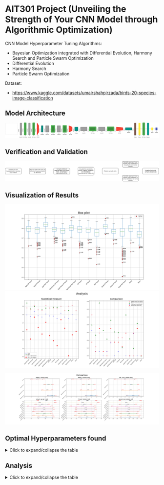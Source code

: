 # AIT301 Project (Unveiling the Strength of Your CNN Model through Algorithmic Optimization)
CNN Model Hyperparameter Tuning Algorithms:
- Bayesian Optimization integrated with Differential Evolution, Harmony Search and Particle Swarm Optimization
- Differential Evolution
- Harmony Search
- Particle Swarm Optimization
  
Dataset:
- https://www.kaggle.com/datasets/umairshahpirzada/birds-20-species-image-classification

## Model Architecture
![Model Architecture](result/graph.svg)

## Verification and Validation
![Verification and Validation](workflow.png)

## Visualization of Results
![Alt text](result/image/boxplot.png)
![Alt text](result/image/analysis.png)

![Alt text](<result/image/interval_plot/interval comparison.png>)

## Optimal Hyperparameters found
<details>
<summary>Click to expand/collapse the table</summary>

|                   | Aged DE Tuned | Aged HS Tuned | Aged PSO Tuned | Aged Byopt DE Tuned | Aged Byopt HS Tuned | Aged Byopt PSO Tuned | DE Tuned | HS Tuned | PSO Tuned | Byopt DE Tuned | Byopt HS Tuned | Byopt PSO Tuned | Naive | Voting |
|-------------------|---------------|---------------|----------------|---------------------|---------------------|----------------------|----------|----------|------------|----------------|----------------|------------------|-------|--------|
| Layer1_filter     | 32.00         | 32.00         | 64.00          | 32.00               | 64.00               | 64.00                | 64.00    | 32.00    | 64.00      | 32.00          | 32.00          | 64.00            | 32.00 | 32     |
| Layer1_act        | relu          | relu          | relu           | sigmoid             | sigmoid             | relu                 | relu     | relu     | relu       | sigmoid        | relu           | relu             | relu  | relu   |
| Layer2_filter     | 32.00         | 32.00         | 32.00          | 32.00               | 32.00               | 64.00                | 32.00    | 32.00    | 64.00      | 32.00          | 64.00          | 64.00            | 32.00 | 32     |
| Layer2_act        | sigmoid       | relu          | sigmoid        | sigmoid             | relu                | sigmoid             | sigmoid  | relu     | sigmoid   | relu           | sigmoid        | sigmoid          | relu  | sigmoid|
| Drop1             | 0.45          | 0.40          | 0.25           | 0.50                | 0.50                | 0.50                | 0.40     | 0.25     | 0.25      | 0.25           | 0.25           | 0.30             | 0.25  | 0.25   |
| Layer3_filter     | 32.00         | 128.00        | 32.00          | 32.00               | 128.00              | 128.00               | 64.00    | 64.00    | 64.00      | 128.00         | 128.00         | 32.00            | 64.00 | 128    |
| Layer3_act        | sigmoid       | relu          | relu           | relu                | sigmoid             | sigmoid             | relu     | relu     | sigmoid   | relu           | sigmoid        | relu             | relu  | relu   |
| Layer4_filter     | 32.00         | 64.00         | 64.00          | 32.00               | 32.00               | 32.00               | 32.00    | 64.00    | 64.00      | 32.00          | 32.00          | 32.00            | 64.00 | 32     |
| Layer4_act        | relu          | relu          | relu           | sigmoid             | sigmoid             | relu                | sigmoid  | relu     | relu      | relu           | sigmoid        | relu             | relu  | relu   |
| Drop2             | 0.45          | 0.50          | 0.50           | 0.25                | 0.50                | 0.35                | 0.50     | 0.25     | 0.30      | 0.25           | 0.50           | 0.40             | 0.25  | 0.5    |
| Layer5_filter     | 256.00        | 64.00         | 256.00         | 256.00              | 256.00              | 64.00               | 256.00   | 256.00   | 128.00    | 256.00         | 128.00         | 64.00            | 128.00| 256    |
| Layer5_act        | relu          | sigmoid       | sigmoid        | sigmoid             | relu                | sigmoid             | relu     | relu     | sigmoid   | sigmoid        | sigmoid        | sigmoid          | relu  | sigmoid|
| Layer6_filter     | 64.00         | 64.00         | 256.00         | 64.00               | 64.00               | 256.00              | 64.00    | 64.00    | 256.00    | 256.00         | 64.00          | 256.00           | 128.00| 64     |
| Layer6_act        | relu          | sigmoid       | relu           | relu                | relu                | relu                | relu     | relu     | sigmoid   | sigmoid        | sigmoid        | relu             | relu  | relu   |
| Drop3             | 0.50          | 0.50          | 0.50           | 0.50                | 0.50                | 0.25                | 0.35     | 0.50     | 0.50      | 0.35           | 0.45           | 0.25             | 0.25  | 0.5    |
| Layer7_units      | 256.00        | 1,024.00      | 512.00         | 1,024.00            | 256.00              | 1,024.00            | 128.00   | 512.00   | 1,024.00  | 1,024.00       | 512.00         | 512.00           | 128.00| 1024   |
| Layer7_act        | relu          | sigmoid       | sigmoid        | sigmoid             | relu                | relu                | sigmoid  | relu     | relu      | relu           | sigmoid        | relu             | relu  | relu   |
| Drop4             | 0.25          | 0.25          | 0.25           | 0.25                | 0.25                | 0.25                | 0.45     | 0.40     | 0.30      | 0.50           | 0.25           | 0.40             | 0.25  | 0.25   |
| optimizer         | nadam         | nadam         | sgd            | adam                | adam                | sgd                 | rmsprop  | nadam    | nadam     | sgd            | sgd            | nadam            | adam  | nadam  |
| epochs            | 30.00         | 16.00         | 30.00          | 30.00               | 23.00               | 15.00               | 24.00    | 30.00    | 24.00     | 30.00          | 26.00          | 22.00            | 30.00 | 30     |
| batch_size        | 8.00          | 16.00         | 8.00           | 8.00                | 16.00               | 8.00                | 32.00    | 16.00    | 32.00     | 8.00           | 8.00           | 64.00            | 16.00| 8      |
| learning_rate     | 0.001217      | 0.001000      | 0.010000       | 0.001000            | 0.001084            | 0.010000            | 0.001018 | 0.001147 | 0.001000  | 0.010000       | 0.010000       | 0.001508         | 0.001 | 0.001  |
| best_fitness      | 0.94          | 0.87          | 0.90           | 0.86                | 0.86                | 0.88                | 0.88     | 0.89     | 0.89      | 0.90           | 0.85           | 0.85             |       |        |
</details>

## Analysis
<details>
<summary>Click to expand/collapse the table</summary>

| Model                | Best Accuracy | Max Accuracy | Min Accuracy | Mean Accuracy | PI(Best/N) | PI(Mean/N) | PI(Max/N) | PRD(Max/Best)| Skewness | Kurtosis | Std     |
|----------------------|---------------|--------------|--------------|---------------|------------|------------|-----------|--------------|----------|----------|---------|
| Aged DE Tuned        | 94%           | 88%          | 62%          | 79.706666%    | 10.588235% | 7.998735%  | 3.529408% | 6.590000%    | -0.563683| 1.050164 | 0.037693|
| Aged HS Tuned        | 87%           | 86%          | 51%          | 77.773333%    | 2.352941%  | 5.379161%  | 1.176469% | 1.160000%    | -1.318221| 3.678665 | 0.048656|
| Aged PSO Tuned       | 90%           | 91%          | 77%          | 83.883333%    | 5.882353%  | 13.657919% | 7.058824% | 1.100000%    | -0.174784| -0.238688| 0.025726|
| Aged Byopt DE Tuned  | 86%           | 86%          | 65%          | 78.630000%    | 1.176471%  | 6.539903%  | 1.176469% | 0.000000%    | -0.654741| 1.080759 | 0.035282|
| Aged Byopt HS Tuned  | 86%           | 85%          | 57%          | 77.023333%    | 1.176471%  | 4.362946%  | 0.000000% | 1.170000%    | -1.385112| 3.628307 | 0.044274|
| Aged Byopt PSO Tuned | 88%           | 91%          | 71%          | 80.616666%    | 3.529412%  | 9.231742%  | 7.058824% | 3.350000%    | -0.183008| 0.020675 | 0.034462|
| DE Tuned             | 88%           | 88%          | 55%          | 78.386666%    | 3.529412%  | 6.210198%  | 3.529408% | 0.000000%    | -1.246771| 2.593043 | 0.048802|
| HS Tuned             | 89%           | 88%          | 49%          | 78.243333%    | 4.705882%  | 6.015988%  | 3.529408% | 1.130000%    | -1.900475| 9.056414 | 0.047854|
| PSO Tuned            | 89%           | 87%          | 43%          | 75.363333%    | 4.705882%  | 2.113725%  | 2.352939% | 2.270000%    | -1.210384| 3.374937 | 0.059881|
| Byopt DE Tuned       | 90%           | 90%          | 74%          | 81.613333%    | 5.882353%  | 10.582177% | 5.882347% | 0.000000%    | -0.197353| -0.005680| 0.027778|
| Byopt HS Tuned       | 85%           | 85%          | 64%          | 77.053333%    | 0.000000%  | 4.403595%  | 0.000000% | 0.000000%    | -0.413858| 0.649220 | 0.033015|
| Byopt PSO Tuned      | 85%           | 90%          | 31%          | 75.266667%    | 0.000000%  | 1.982747%  | 5.882347% | 5.710000%    | -1.670602| 4.609862 | 0.078290|
| Voting               | 91%           | 91%          | 56%          | 80.013333%    | 7.058827%  | 8.414254%  | 7.058824% | 0.000000%    | -0.879668| 2.813564 | 0.043524|
| Naive                | 85%           | 85%          | 60%          | 73.803333%    | 0.000000%  | 0.000000%  | 0.000000% | 0.000000%    | -0.193603| 0.310538 | 0.042613|
</details>
